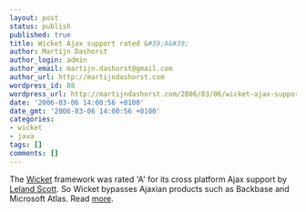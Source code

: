 ```yaml
---
layout: post
status: publish
published: true
title: Wicket Ajax support rated &#39;A&#39;
author: Martijn Dashorst
author_login: admin
author_email: martijn.dashorst@gmail.com
author_url: http://martijndashorst.com
wordpress_id: 88
wordpress_url: http://martijndashorst.com/2006/03/06/wicket-ajax-support-rated-a/
date: '2006-03-06 14:00:56 +0100'
date_gmt: '2006-03-06 14:00:56 +0100'
categories:
- wicket
- java
tags: []
comments: []
---
```

<p>
The <a href="http://wicketframework.org">Wicket</a> framework was rated 'A' for its cross platform Ajax support by <a href="http://www.musingsfrommars.org/">Leland Scott</a>. So Wicket bypasses Ajaxian products such as Backbase and Microsoft Atlas. Read <a href="http://www.musingsfrommars.org/2006/03/ajax-dhtml-library-scorecard.html">more</a>.</p>
